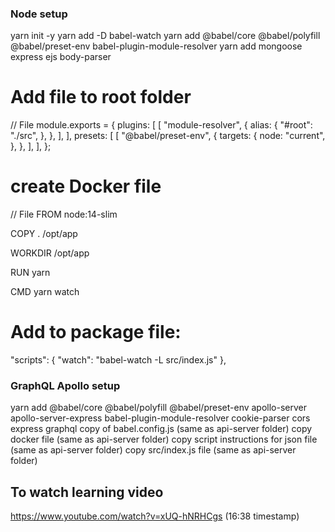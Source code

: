 ### Node setup

yarn init -y
yarn add -D babel-watch
yarn add @babel/core @babel/polyfill @babel/preset-env babel-plugin-module-resolver
yarn add mongoose express ejs body-parser

# Add file to root folder

// File
module.exports = {
plugins: [
[
"module-resolver",
{
alias: {
"#root": "./src",
},
},
],
],
presets: [
[
"@babel/preset-env",
{
targets: {
node: "current",
},
},
],
],
};

# create Docker file

// File
FROM node:14-slim

COPY . /opt/app

WORKDIR /opt/app

RUN yarn

CMD yarn watch

# Add to package file:

"scripts": {
"watch": "babel-watch -L src/index.js"
},

### GraphQL Apollo setup

yarn add @babel/core @babel/polyfill @babel/preset-env apollo-server apollo-server-express babel-plugin-module-resolver cookie-parser cors express graphql
copy of babel.config.js (same as api-server folder)
copy docker file (same as api-server folder)
copy script instructions for json file (same as api-server folder)
copy src/index.js file (same as api-server folder)


## To watch learning video

https://www.youtube.com/watch?v=xUQ-hNRHCgs (16:38 timestamp)